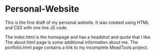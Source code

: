 # Personal-Website
This is the first draft of my personal website. It was created using HTML and CSS with one line JS code. 

The index.html is the homepage and has a headshot and quote that I like. The about.html page is some additional information about me. The portfolio.html page contains a link to my incomplete MeadTools project.
